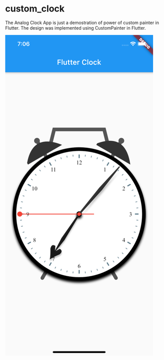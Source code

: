 # custom_clock

The Analog Clock App is just a demostration of power of custom painter in Flutter. The design was implemented using CustomPainter in Flutter.


![alt text](https://github.com/Aanu1995/Layout-and-Painting-in-Flutter/blob/master/2.0%20Intermediate/custom_clock/1.png?raw=true)
